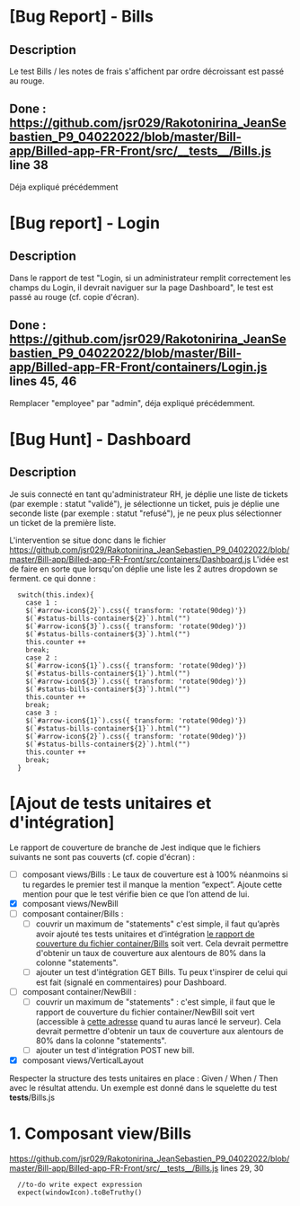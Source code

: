# [Bug Report] - Bills

## Description

Le test Bills / les notes de frais s'affichent par ordre décroissant est passé au rouge.

## Done : https://github.com/jsr029/Rakotonirina_JeanSebastien_P9_04022022/blob/master/Bill-app/Billed-app-FR-Front/src/__tests__/Bills.js line 38

Déja expliqué précédemment

# [Bug report] - Login

## Description

Dans le rapport de test "Login, si un administrateur remplit correctement les champs du Login, il devrait naviguer sur la page Dashboard", le test est passé au rouge (cf. copie d'écran).

## Done : https://github.com/jsr029/Rakotonirina_JeanSebastien_P9_04022022/blob/master/Bill-app/Billed-app-FR-Front/containers/Login.js lines 45, 46

Remplacer "employee" par "admin", déja expliqué précédemment.

# [Bug Hunt] - Dashboard

## Description

Je suis connecté en tant qu'administrateur RH, je déplie une liste de tickets (par exemple : statut "validé"), je sélectionne un ticket, puis je déplie une seconde liste (par exemple : statut "refusé"), je ne peux plus sélectionner un ticket de la première liste. 

L'intervention se situe donc dans le fichier https://github.com/jsr029/Rakotonirina_JeanSebastien_P9_04022022/blob/master/Bill-app/Billed-app-FR-Front/src/containers/Dashboard.js 
L'idée est de faire en sorte que lorsqu'on déplie une liste les 2 autres dropdown se ferment. ce qui donne :

      switch(this.index){
        case 1 : 
        $(`#arrow-icon${2}`).css({ transform: 'rotate(90deg)'})
        $(`#status-bills-container${2}`).html("")
        $(`#arrow-icon${3}`).css({ transform: 'rotate(90deg)'})
        $(`#status-bills-container${3}`).html("")
        this.counter ++
        break;
        case 2 : 
        $(`#arrow-icon${1}`).css({ transform: 'rotate(90deg)'})
        $(`#status-bills-container${1}`).html("")
        $(`#arrow-icon${3}`).css({ transform: 'rotate(90deg)'})
        $(`#status-bills-container${3}`).html("")
        this.counter ++
        break;
        case 3 : 
        $(`#arrow-icon${1}`).css({ transform: 'rotate(90deg)'})
        $(`#status-bills-container${1}`).html("")
        $(`#arrow-icon${2}`).css({ transform: 'rotate(90deg)'})
        $(`#status-bills-container${2}`).html("")
        this.counter ++
        break;
      }

# [Ajout de tests unitaires et d'intégration]

Le rapport de couverture de branche de Jest indique que le fichiers suivants ne sont pas couverts (cf. copie d'écran) :

- [ ]  composant views/Bills : Le taux de couverture est à 100% néanmoins si tu regardes le premier test il manque la mention “expect”. Ajoute cette mention pour que le test vérifie bien ce que l’on attend de lui.
- [x]  composant  views/NewBill
- [ ]  composant container/Bills :
    - [ ]  couvrir un maximum de  "statements" c'est simple, il faut qu’après avoir ajouté tes tests unitaires et d’intégration  [le rapport de couverture du fichier container/Bills](http://127.0.0.1:8080/coverage/lcov-report/containers/Bills.js.html) soit vert. Cela devrait permettre d'obtenir un taux de couverture aux alentours de 80% dans la colonne "statements".
    - [ ]  ajouter un test d'intégration GET Bills. Tu peux t'inspirer de celui qui est fait (signalé en commentaires) pour Dashboard.
- [ ]  composant container/NewBill :
    - [ ]  couvrir un maximum de "statements" : c'est simple, il faut que le rapport de couverture du fichier container/NewBill soit vert (accessible à [cette adresse](http://127.0.0.1:8080/coverage/lcov-report/containers/NewBill.js.html) quand tu auras lancé le serveur). Cela devrait permettre d'obtenir un taux de couverture aux alentours de 80% dans la colonne "statements".
    - [ ]  ajouter un test d'intégration POST new bill.
- [x]  composant views/VerticalLayout

Respecter la structure des tests unitaires en place : Given  / When / Then avec le résultat attendu. Un exemple est donné dans le squelette du test __tests__/Bills.js

# 1. Composant view/Bills
https://github.com/jsr029/Rakotonirina_JeanSebastien_P9_04022022/blob/master/Bill-app/Billed-app-FR-Front/src/__tests__/Bills.js lines 29, 30

      //to-do write expect expression
      expect(windowIcon).toBeTruthy()


